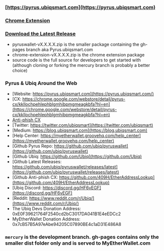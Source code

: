### [https://pyrus.ubiqsmart.com](https://pyrus.ubiqsmart.com)

### [Chrome Extension](https://chrome.google.com/webstore/detail/pyrus-cx/kkllochpehlephblgmhibpmgmeagkbfa?hl=en)

### [Download the Latest Release](https://github.com/ubiq/pyruswallet/releases/latest)

- pyruswallet-vX.X.X.X.zip is the smaller package containing the gh-pages branch aka Pyrus.ubiqsmart.com
- chrome-extension-vX.X.X.X.zip is the chrome extension package
- source code is the full source for developers to get started with (although cloning or forking the mercury branch is probably a better choice)


### Pyrus & Ubiq Around the Web

- [Website: https://pyrus.ubiqsmart.com](https://pyrus.ubiqsmart.com/)
- [CX: https://chrome.google.com/webstore/detail/pyrus-cx/kkllochpehlephblgmhibpmgmeagkbfa?hl=en](https://chrome.google.com/webstore/detail/pyrus-cx/kkllochpehlephblgmhibpmgmeagkbfa?hl=en)
- [Anti-phish CX](https://chrome.google.com/webstore/detail/etheraddresslookup/pdknmigbbbhmllnmgdfalmedcmcefdfn)
- [Twitter: https://twitter.com/ubiqsmart](https://twitter.com/ubiqsmart)
- [Medium: https://blog.ubiqsmart.com](https://blog.ubiqsmart.com)
- [Help Center: https://myetherwallet.groovehq.com/help_center](https://myetherwallet.groovehq.com/help_center)
- [Github Pyrus Repo: https://github.com/ubiq/pyruswallet](https://github.com/ubiq/pyruswallet)
- [Github Ubiq: https://github.com/Ubiq](https://github.com/Ubiq)
- [Github Latest Releases: https://github.com/ubiq/pyruswallet/releases/latest](https://github.com/ubiq/pyruswallet/releases/latest)
- [Github Anti-phish CX: https://github.com/409H/EtherAddressLookup](https://github.com/409H/EtherAddressLookup)
- [Ubiq Discord: https://discord.gg/HF6vEGF](https://discord.gg/HF6vEGF)
- [Reddit: https://www.reddit.com/r/Ubiq/](https://www.reddit.com/r/Ubiq/)
-  The Ubiq Devs Donation Address: 0xE0F39621764F2540cd2bC3017DA041B1E4eEDCc2
-  MyEtherWallet Donation Address: 0x7cB57B5A97eAbe94205C07890BE4c1aD31E486A8


### `mercury` is the development branch. gh-pages contains only the smaller dist folder only and is served to MyEtherWallet.com

